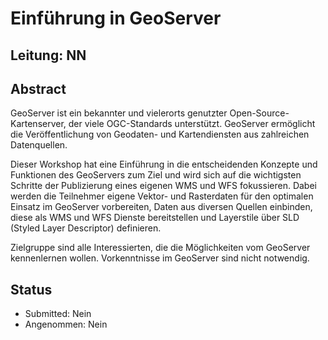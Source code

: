 # Einführung in GeoServer

## Leitung: NN

## Abstract

GeoServer ist ein bekannter und vielerorts genutzter Open-Source-Kartenserver, der
viele OGC-Standards unterstützt. GeoServer ermöglicht die Veröffentlichung von
Geodaten- und Kartendiensten aus zahlreichen Datenquellen.

Dieser Workshop hat eine Einführung in die entscheidenden Konzepte und Funktionen
des GeoServers zum Ziel und wird sich auf die wichtigsten Schritte der Publizierung
eines eigenen WMS und WFS fokussieren. Dabei werden die Teilnehmer eigene Vektor-
und Rasterdaten für den optimalen Einsatz im GeoServer vorbereiten, Daten aus diversen
Quellen einbinden, diese als WMS und WFS Dienste bereitstellen und Layerstile über
SLD (Styled Layer Descriptor) definieren.

Zielgruppe sind alle Interessierten, die die Möglichkeiten vom GeoServer kennenlernen
wollen. Vorkenntnisse im GeoServer sind nicht notwendig.

## Status
  * Submitted: Nein
  * Angenommen: Nein
